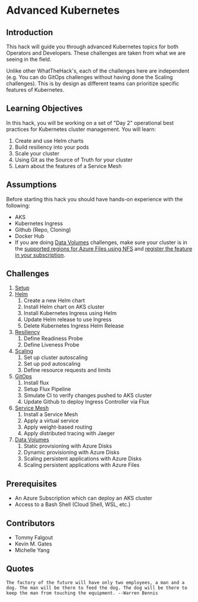 # Advanced Kubernetes

## Introduction

This hack will guide you through advanced Kubernetes topics for both Operators and Developers.  These challenges are taken from what we are seeing in the field.

Unlike other WhatTheHack's, each of the challenges here are independent (e.g. You can do GitOps challenges without having done the Scaling challenges).  This is by design as different teams can prioritize specific features of Kubernetes.

## Learning Objectives

In this hack, you will be working on a set of "Day 2" operational best practices for Kubernetes cluster management.  You will learn:

1. Create and use Helm charts
1. Build resiliency into your pods
1. Scale your cluster
1. Using Git as the Source of Truth for your cluster
1. Learn about the features of a Service Mesh

## Assumptions

Before starting this hack you should have hands-on experience with the following:

- AKS
- Kubernetes Ingress
- Github (Repo, Cloning)
- Docker Hub
- If you are doing [Data Volumes](Coach/Solutions/07-data-volumes.md) challenges, make sure your cluster is in the [supported regions for Azure Files using NFS](https://docs.microsoft.com/en-us/azure/storage/files/storage-files-compare-protocols#regional-availability) and [register the feature in your subscription](https://github.com/kubernetes-sigs/azurefile-csi-driver/tree/master/deploy/example/nfs).

## Challenges

1. [Setup](./Student/01-setup.md)
1. [Helm](./Student/02-helm.md)
   1. Create a new Helm chart
   1. Install Helm chart on AKS cluster
   1. Install Kubernetes Ingress using Helm
   1. Update Helm release to use Ingress
   1. Delete Kubernetes Ingress Helm Release
1. [Resiliency](./Student/03-resiliency.md)
   1. Define Readiness Probe
   1. Define Liveness Probe
1. [Scaling](./Student/04-scaling.md)
   1. Set up cluster autoscaling
   1. Set up pod autoscaling
   1. Define resource requests and limits
1. [GitOps](./Student/05-gitops.md)
   1. Install flux
   1. Setup Flux Pipeline
   1. Simulate CI to verify changes pushed to AKS cluster
   1. Update Github to deploy Ingress Controller via Flux
1. [Service Mesh](./Student/06-service-mesh.md)
   1. Install a Service Mesh
   1. Apply a virtual service
   1. Apply weight-based routing
   1. Apply distributed tracing with Jaeger
1. [Data Volumes](./Student/07-data-volumes.md)
   1. Static provisioning with Azure Disks
   1. Dynamic provisioning with Azure Disks
   1. Scaling persistent applications with Azure Disks
   1. Scaling persistent applications with Azure Files

## Prerequisites

- An Azure Subscription which can deploy an AKS cluster
- Access to a Bash Shell (Cloud Shell, WSL, etc.)

## Contributors

- Tommy Falgout
- Kevin M. Gates
- Michelle Yang

## Quotes

`The factory of the future will have only two employees, a man and a dog. The man will be there to feed the dog. The dog will be there to keep the man from touching the equipment. --Warren Bennis`
